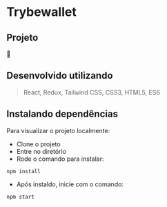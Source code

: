 # Trybewallet

## Projeto

🚧

## Desenvolvido utilizando
> React, Redux, Tailwind CSS, CSS3, HTML5, ES6

## Instalando dependências
Para visualizar o projeto localmente:
- Clone o projeto
- Entre no diretório
- Rode o comando para instalar:
```
npm install
```
- Após instaldo, inicie com o comando:
```
npm start
```
